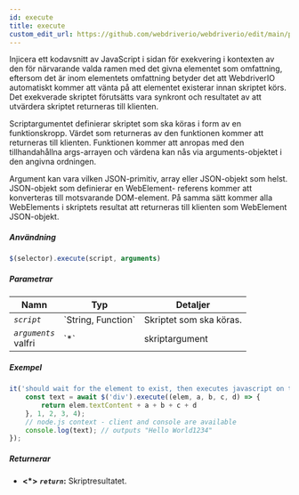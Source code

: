 ```yaml
---
id: execute
title: execute
custom_edit_url: https://github.com/webdriverio/webdriverio/edit/main/packages/webdriverio/src/commands/element/execute.ts
---
```


Injicera ett kodavsnitt av JavaScript i sidan för exekvering i kontexten av den för närvarande valda
ramen med det givna elementet som omfattning, eftersom det är inom elementets omfattning betyder det att WebdriverIO
automatiskt kommer att vänta på att elementet existerar innan skriptet körs.
Det exekverade skriptet förutsätts vara synkront och resultatet av att utvärdera skriptet returneras till
klienten.

Scriptargumentet definierar skriptet som ska köras i form av en funktionskropp. Värdet som returneras av
den funktionen kommer att returneras till klienten. Funktionen kommer att anropas med den tillhandahållna args-arrayen
och värdena kan nås via arguments-objektet i den angivna ordningen.

Argument kan vara vilken JSON-primitiv, array eller JSON-objekt som helst. JSON-objekt som definierar en WebElement-
referens kommer att konverteras till motsvarande DOM-element. På samma sätt kommer alla WebElements i skriptets
resultat att returneras till klienten som WebElement JSON-objekt.

##### Användning

```js
$(selector).execute(script, arguments)
```

##### Parametrar

<table>
  <thead>
    <tr>
      <th>Namn</th><th>Typ</th><th>Detaljer</th>
    </tr>
  </thead>
  <tbody>
    <tr>
      <td><code><var>script</var></code></td>
      <td>`String, Function`</td>
      <td>Skriptet som ska köras.</td>
    </tr>
    <tr>
      <td><code><var>arguments</var></code><br /><span className="label labelWarning">valfri</span></td>
      <td>`*`</td>
      <td>skriptargument</td>
    </tr>
  </tbody>
</table>

##### Exempel

```js title="execute.js"
it('should wait for the element to exist, then executes javascript on the page with the element as first argument', async () => {
    const text = await $('div').execute((elem, a, b, c, d) => {
        return elem.textContent + a + b + c + d
    }, 1, 2, 3, 4);
    // node.js context - client and console are available
    console.log(text); // outputs "Hello World1234"
});
```

##### Returnerar

- **&lt;*&gt;**
            **<code><var>return</var></code>:**              Skriptresultatet.